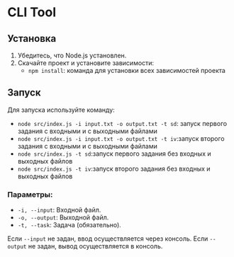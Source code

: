 # CLI Tool

## Установка

1. Убедитесь, что Node.js установлен.
2. Скачайте проект и установите зависимости:
   - `npm install`: команда для установки всех зависимостей проекта

## Запуск

Для запуска используйте команду:

- `node src/index.js -i input.txt -o output.txt -t sd`: запуск первого задания с входными и с выходными файлами
- `node src/index.js -i input.txt -o output.txt -t iv`:запуск второго задания с входными и с выходными файлами
- `node src/index.js -t sd`:запуск первого задания без входных и выходных файлов
- `node src/index.js -t iv`:запуск второго задания без входных и выходных файлов

### Параметры:

- `-i, --input`: Входной файл.
- `-o, --output`: Выходной файл.
- `-t, --task`: Задача (обязательно).

Если `--input` не задан, ввод осуществляется через консоль. Если `--output` не задан, вывод осуществляется в консоль.

